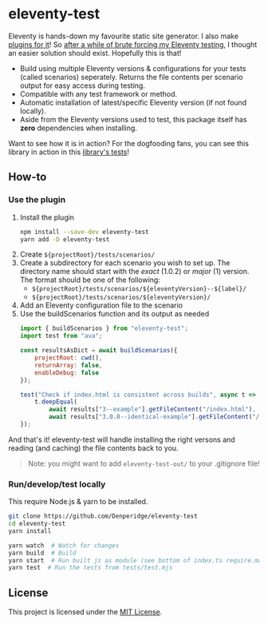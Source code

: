 # eleventy-test
Eleventy is hands-down my favourite static site generator. I also make [plugins for it](https://github.com/search?q=owner%3ADenperidge%20topic%3Aeleventy-plugin&type=repositories)! So [after a while of brute forcing my Eleventy testing](https://github.com/Denperidge/eleventy-auto-cache-buster/tree/14787bebe3bb73f4c6bd971196f3bec87812044f/tests), I thought an easier solution should exist. Hopefully this is that!
- Build using multiple Eleventy versions & configurations for your tests (called scenarios) seperately. Returns the file contents per scenario output for easy access during testing.
- Compatible with any test framework or method.
- Automatic installation of latest/specific Eleventy version (if not found locally).
- Aside from the Eleventy versions used to test, this package itself has **zero** dependencies when installing.

Want to see how it is in action? For the dogfooding fans, you can see this library in action in this [library's tests](tests/)!

## How-to
### Use the plugin
1. Install the plugin
   ```bash
   npm install --save-dev eleventy-test
   yarn add -D eleventy-test
   ```
2. Create `${projectRoot}/tests/scenarios/`
3. Create a subdirectory for each scenario you wish to set up. The directory name should start with the *exact* (1.0.2) or *major* (1) version. The format should be one of the following:
    - `${projectRoot}/tests/scenarios/${eleventyVersion}--${label}/`
    - `${projectRoot}/tests/scenarios/${eleventyVersion}/`
3. Add an Eleventy configuration file to the scenario
4. Use the buildScenarios function and its output as needed
    ```js
    import { buildScenarios } from "eleventy-test";
    import test from "ava";

    const resultsAsDict = await buildScenarios({
        projectRoot: cwd(),
        returnArray: false,
        enableDebug: false
    });

    test("Check if index.html is consistent across builds", async t => {
        t.deepEqual(
            await results["3--example"].getFileContent("/index.html"), 
            await results["3.0.0--identical-example"].getFileContent("/index.html"));
    });
    ```

And that's it! eleventy-test will handle installing the right versons and reading (and caching) the file contents back to you.


> Note: you might want to add `eleventy-test-out/` to your .gitignore file!

### Run/develop/test locally
This require Node.js & yarn to be installed.
```bash
git clone https://github.com/Denperidge/eleventy-test
cd eleventy-test
yarn install

yarn watch  # Watch for changes
yarn build  # Build
yarn start  # Run built js as module (see bottom of index.ts require.main === module)
yarn test  # Run the tests from tests/test.mjs
```

## License
This project is licensed under the [MIT License](LICENSE).
